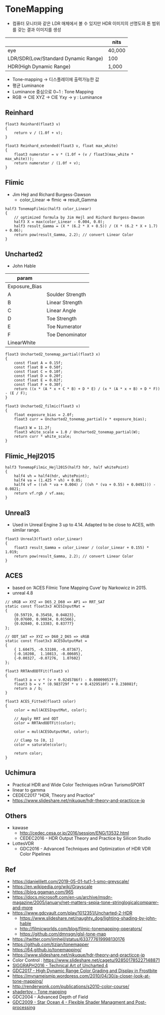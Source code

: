 # ToneMapping

- 컴퓨터 모니터와 같은 LDR 매체에서 볼 수 있지만 HDR 이미지의 선명도와 톤 범위를 갖는 결과 이미지를 생성

|                                     | nits   |
|-------------------------------------|--------|
| eye                                 | 40,000 |
| LDR/SDR(Low/Standard Dynamic Range) | 100    |
| HDR(High Dynamic Range)             | 1,000  |

- Tone-mapping -> 디스플레이에 출력가능한 값
- 평균 Luminance
- Luminance 중심으로 0~1 : Tone Mapping
- RGB -> CIE XYZ -> CIE Yxy -> y : Luminance

## Reinhard

``` hlsl
float3 Reinhard(float3 v)
{
    return v / (1.0f + v);
}

float3 Reinhard_extended(float3 v, float max_white)
{
    float3 numerator = v * (1.0f + (v / float3(max_white * max_white)));
    return numerator / (1.0f + v);
}

```

## Flimic

- Jim Hejl and Richard Burgess-Dawson
  - color_Linear => flmic => result_Gamma

``` hlsl
half3 TonemapFilmic(half3 color_Linear)
{
    // optimized formula by Jim Hejl and Richard Burgess-Dawson
    half3 X = max(color_Linear - 0.004, 0.0);
    half3 result_Gamma = (X * (6.2 * X + 0.5)) / (X * (6.2 * X + 1.7) + 0.06);
    return pow(result_Gamma, 2.2); // convert Linear Color
}
```

## Uncharted2

- John Hable

| param         |                  |
|---------------|------------------|
| Exposure_Bias |                  |
| A             | Soulder Strength |
| B             | Linear Strength  |
| C             | Linear Angle     |
| D             | Toe Strength     |
| E             | Toe Numerator    |
| F             | Toe Denominator  |
| LinearWhite   |                  |

``` hlsl
float3 Uncharted2_tonemap_partial(float3 x)
{
    const float A = 0.15f;
    const float B = 0.50f;
    const float C = 0.10f;
    const float D = 0.20f;
    const float E = 0.02f;
    const float F = 0.30f;
    return ((x * (A * x + C * B) + D * E) / (x * (A * x + B) + D * F)) - (E / F);
}

float3 Uncharted2_filmic(float3 v)
{
    float exposure_bias = 2.0f;
    float3 curr = Uncharted2_tonemap_partial(v * exposure_bias);

    float3 W = 11.2f;
    float3 white_scale = 1.0 / Uncharted2_tonemap_partial(W);
    return curr * white_scale;
}
```

## Flimic_Hejl2015

``` hlsl
half3 TonemapFilmic_Hejl2015(half3 hdr, half whitePoint)
{
    half4 vh = half4(hdr, whitePoint);
    half4 va = (1.425 * vh) + 0.05;
    half4 vf = ((vh * va + 0.004) / ((vh * (va + 0.55) + 0.0491))) - 0.0821;
    return vf.rgb / vf.aaa;
}
```

## Unreal3

- Used in Unreal Engine 3 up to 4.14. Adapted to be close to ACES, with similar range.

``` hlsl
float3 Unreal3(float3 color_Linear)
{
    float3 result_Gamma = color_Linear / (color_Linear + 0.155) * 1.019;
    return pow(result_Gamma, 2.2); // convert Linear Color
}
```

## ACES

- based on ‘ACES Filmic Tone Mapping Cuve‘ by Narkowicz in 2015.
- unreal 4.8

``` hlsl
// sRGB => XYZ => D65_2_D60 => AP1 => RRT_SAT
static const float3x3 ACESInputMat =
{
    {0.59719, 0.35458, 0.04823},
    {0.07600, 0.90834, 0.01566},
    {0.02840, 0.13383, 0.83777}
};

// ODT_SAT => XYZ => D60_2_D65 => sRGB
static const float3x3 ACESOutputMat =
{
    { 1.60475, -0.53108, -0.07367},
    {-0.10208,  1.10813, -0.00605},
    {-0.00327, -0.07276,  1.07602}
};

float3 RRTAndODTFit(float3 v)
{
    float3 a = v * (v + 0.0245786f) - 0.000090537f;
    float3 b = v * (0.983729f * v + 0.4329510f) + 0.238081f;
    return a / b;
}

float3 ACES_Fitted(float3 color)
{
    color = mul(ACESInputMat, color);

    // Apply RRT and ODT
    color = RRTAndODTFit(color);

    color = mul(ACESOutputMat, color);

    // Clamp to [0, 1]
    color = saturate(color);

    return color;
}
```

## Uchimura

- Practical HDR and Wide Color Techniques inGran TurismoSPORT
- linear to gamma
- CEDEC2017 "HDR, Theory and Practice"
- <https://www.slideshare.net/nikuque/hdr-theory-and-practicce-jp>

## Others

- kawase
  - <http://cedec.cesa.or.jp/2016/session/ENG/13532.html>
  - CEDEC2016 - HDR Output Theory and Practice by Silicon Studio
- LottesVDR
  - GDC2016 - Advanced Techniques and Optimization of HDR VDR Color Pipelines


## Ref

- <https://danielilett.com/2019-05-01-tut1-1-smo-greyscale/>
- <https://en.wikipedia.org/wiki/Grayscale>
- <https://blog.ggaman.com/965>
- <https://docs.microsoft.com/en-us/archive/msdn-magazine/2005/january/net-matters-sepia-tone-stringlogicalcomparer-and-more>
- <https://www.gdcvault.com/play/1012351/Uncharted-2-HDR>
  - <https://www.slideshare.net/naughty_dog/lighting-shading-by-john-hable>
  - <http://filmicworlds.com/blog/filmic-tonemapping-operators/>
  - <https://github.com/dmnsgn/glsl-tone-map>
- <https://twitter.com/jimhejl/status/633777619998130176>
- <https://github.com/tizian/tonemapper>
- <https://64.github.io/tonemapping/>
- <https://www.slideshare.net/nikuque/hdr-theory-and-practicce-jp>
- Color Control : <https://www.slideshare.net/cagetu/928501785227148871>
- [SIGGRAPH2016 - Technical Art of Uncharted 4](http://advances.realtimerendering.com/other/2016/naughty_dog/index.html)
- [GDC2017 - High Dynamic Range Color Grading and Display in Frostbite](https://www.youtube.com/watch?v=7z_EIjNG0pQ)
- https://mynameismjp.wordpress.com/2010/04/30/a-closer-look-at-tone-mapping/
- http://renderwonk.com/publications/s2010-color-course/
- [shadertoy -  Tone mapping](https://www.shadertoy.com/view/lslGzl)
- GDC2004 - Advanced Depth of Field
- [GDC2009 - Star Ocean 4 - Flexible Shader Managment and Post-processing](https://www.slideshare.net/DAMSIGNUP/so4-flexible-shadermanagmentandpostprocessing)

